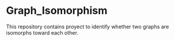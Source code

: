 # Graph_Isomorphism
This repository contains proyect to identify whether two graphs are isomorphs toward each other. 
